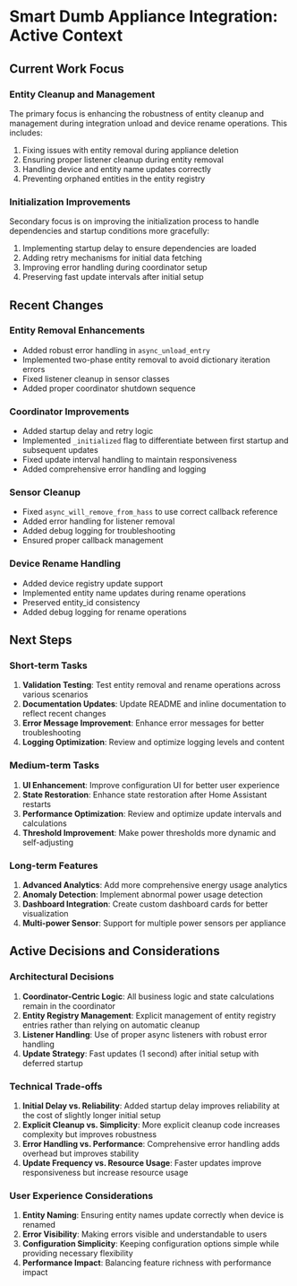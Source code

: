 # Smart Dumb Appliance Integration: Active Context

## Current Work Focus

### Entity Cleanup and Management
The primary focus is enhancing the robustness of entity cleanup and management during integration unload and device rename operations. This includes:

1. Fixing issues with entity removal during appliance deletion
2. Ensuring proper listener cleanup during entity removal
3. Handling device and entity name updates correctly
4. Preventing orphaned entities in the entity registry

### Initialization Improvements
Secondary focus is on improving the initialization process to handle dependencies and startup conditions more gracefully:

1. Implementing startup delay to ensure dependencies are loaded
2. Adding retry mechanisms for initial data fetching
3. Improving error handling during coordinator setup
4. Preserving fast update intervals after initial setup

## Recent Changes

### Entity Removal Enhancements
- Added robust error handling in `async_unload_entry`
- Implemented two-phase entity removal to avoid dictionary iteration errors
- Fixed listener cleanup in sensor classes
- Added proper coordinator shutdown sequence

### Coordinator Improvements
- Added startup delay and retry logic
- Implemented `_initialized` flag to differentiate between first startup and subsequent updates
- Fixed update interval handling to maintain responsiveness
- Added comprehensive error handling and logging

### Sensor Cleanup
- Fixed `async_will_remove_from_hass` to use correct callback reference
- Added error handling for listener removal
- Added debug logging for troubleshooting
- Ensured proper callback management

### Device Rename Handling
- Added device registry update support
- Implemented entity name updates during rename operations
- Preserved entity_id consistency
- Added debug logging for rename operations

## Next Steps

### Short-term Tasks
1. **Validation Testing**: Test entity removal and rename operations across various scenarios
2. **Documentation Updates**: Update README and inline documentation to reflect recent changes
3. **Error Message Improvement**: Enhance error messages for better troubleshooting
4. **Logging Optimization**: Review and optimize logging levels and content

### Medium-term Tasks
1. **UI Enhancement**: Improve configuration UI for better user experience
2. **State Restoration**: Enhance state restoration after Home Assistant restarts
3. **Performance Optimization**: Review and optimize update intervals and calculations
4. **Threshold Improvement**: Make power thresholds more dynamic and self-adjusting

### Long-term Features
1. **Advanced Analytics**: Add more comprehensive energy usage analytics
2. **Anomaly Detection**: Implement abnormal power usage detection
3. **Dashboard Integration**: Create custom dashboard cards for better visualization
4. **Multi-power Sensor**: Support for multiple power sensors per appliance

## Active Decisions and Considerations

### Architectural Decisions
1. **Coordinator-Centric Logic**: All business logic and state calculations remain in the coordinator
2. **Entity Registry Management**: Explicit management of entity registry entries rather than relying on automatic cleanup
3. **Listener Handling**: Use of proper async listeners with robust error handling
4. **Update Strategy**: Fast updates (1 second) after initial setup with deferred startup

### Technical Trade-offs
1. **Initial Delay vs. Reliability**: Added startup delay improves reliability at the cost of slightly longer initial setup
2. **Explicit Cleanup vs. Simplicity**: More explicit cleanup code increases complexity but improves robustness
3. **Error Handling vs. Performance**: Comprehensive error handling adds overhead but improves stability
4. **Update Frequency vs. Resource Usage**: Faster updates improve responsiveness but increase resource usage

### User Experience Considerations
1. **Entity Naming**: Ensuring entity names update correctly when device is renamed
2. **Error Visibility**: Making errors visible and understandable to users
3. **Configuration Simplicity**: Keeping configuration options simple while providing necessary flexibility
4. **Performance Impact**: Balancing feature richness with performance impact 